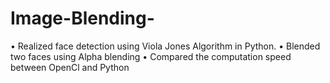 # Image-Blending-
•	Realized face detection using Viola Jones Algorithm in Python.
•	Blended two faces using Alpha blending 
•	Compared the computation speed between OpenCl and Python  
